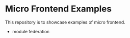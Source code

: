 # Micro Frontend Examples

This repository is to showcase examples of micro frontend.

- module federation
